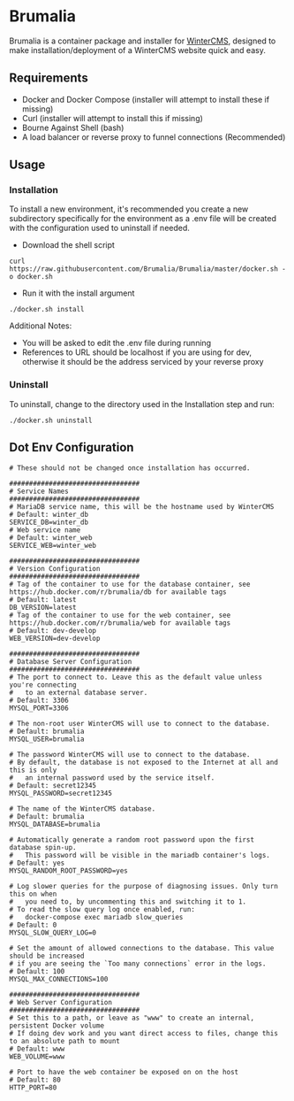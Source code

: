 # Brumalia

Brumalia is a container package and installer for [WinterCMS](https://wintercms.com), designed to make installation/deployment of a WinterCMS website quick and easy.

## Requirements
* Docker and Docker Compose (installer will attempt to install these if missing)
* Curl (installer will attempt to install this if missing)
* Bourne Against Shell (bash)
* A load balancer or reverse proxy to funnel connections (Recommended)

## Usage

### Installation

To install a new environment, it's recommended you create a new subdirectory specifically for the environment as a .env file will be created with the configuration used to uninstall if needed.

* Download the shell script
```
curl https://raw.githubusercontent.com/Brumalia/Brumalia/master/docker.sh -o docker.sh
```
* Run it with the install argument
```
./docker.sh install
```

Additional Notes:
* You will be asked to edit the .env file during running
* References to URL should be localhost if you are using for dev, otherwise it should be the address serviced by your reverse proxy

### Uninstall

To uninstall, change to the directory used in the Installation step and run:
```
./docker.sh uninstall
```

## Dot Env Configuration

```
# These should not be changed once installation has occurred.

#################################
# Service Names
#################################
# MariaDB service name, this will be the hostname used by WinterCMS
# Default: winter_db
SERVICE_DB=winter_db
# Web service name
# Default: winter_web
SERVICE_WEB=winter_web

#################################
# Version Configuration
#################################
# Tag of the container to use for the database container, see https://hub.docker.com/r/brumalia/db for available tags
# Default: latest
DB_VERSION=latest
# Tag of the container to use for the web container, see https://hub.docker.com/r/brumalia/web for available tags
# Default: dev-develop
WEB_VERSION=dev-develop

#################################
# Database Server Configuration
#################################
# The port to connect to. Leave this as the default value unless you're connecting
#   to an external database server.
# Default: 3306
MYSQL_PORT=3306

# The non-root user WinterCMS will use to connect to the database.
# Default: brumalia
MYSQL_USER=brumalia

# The password WinterCMS will use to connect to the database.
# By default, the database is not exposed to the Internet at all and this is only
#   an internal password used by the service itself.
# Default: secret12345
MYSQL_PASSWORD=secret12345

# The name of the WinterCMS database.
# Default: brumalia
MYSQL_DATABASE=brumalia

# Automatically generate a random root password upon the first database spin-up.
#   This password will be visible in the mariadb container's logs.
# Default: yes
MYSQL_RANDOM_ROOT_PASSWORD=yes

# Log slower queries for the purpose of diagnosing issues. Only turn this on when
#   you need to, by uncommenting this and switching it to 1.
# To read the slow query log once enabled, run:
#   docker-compose exec mariadb slow_queries
# Default: 0
MYSQL_SLOW_QUERY_LOG=0

# Set the amount of allowed connections to the database. This value should be increased
# if you are seeing the `Too many connections` error in the logs.
# Default: 100
MYSQL_MAX_CONNECTIONS=100

#################################
# Web Server Configuration
#################################
# Set this to a path, or leave as "www" to create an internal, persistent Docker volume
# If doing dev work and you want direct access to files, change this to an absolute path to mount
# Default: www
WEB_VOLUME=www

# Port to have the web container be exposed on on the host
# Default: 80
HTTP_PORT=80
```